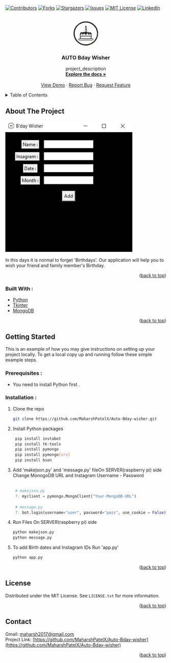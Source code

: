 <div id="top"></div>


[![Contributors][contributors-shield]][contributors-url]
[![Forks][forks-shield]][forks-url]
[![Stargazers][stars-shield]][stars-url]
[![Issues][issues-shield]][issues-url]
[![MIT License][license-shield]][license-url]
[![LinkedIn][linkedin-shield]][linkedin-url]



<!-- PROJECT LOGO -->
<br />
<div align="center">
  <a href="https://github.com/MaharshPatelX/Auto-Bday-wisher">
    <img src="https://github.com/MaharshPatelX/Auto-Bday-wisher/blob/main/Images/logo.png" alt="Logo" width="80" height="80">
  </a>

<h3 align="center">AUTO Bday Wisher</h3>

  <p align="center">
    project_description
    <br />
    <a href="https://github.com/MaharshPatelX/Auto-Bday-wisher"><strong>Explore the docs »</strong></a>
    <br />
    <br />
    <a href="https://github.com/MaharshPatelX/Auto-Bday-wisher">View Demo</a>
    ·
    <a href="https://github.com/MaharshPatelX/Auto-Bday-wisher/issues">Report Bug</a>
    ·
    <a href="https://github.com/MaharshPatelX/Auto-Bday-wisher/issues">Request Feature</a>
  </p>
</div>



<!-- TABLE OF CONTENTS -->
<details>
  <summary>Table of Contents</summary>
  <ol>
    <li>
      <a href="#about-the-project">About The Project</a>
      <ul>
        <li><a href="#built-with">Built With</a></li>
      </ul>
    </li>
    <li>
      <a href="#getting-started">Getting Started</a>
      <ul>
        <li><a href="#prerequisites">Prerequisites</a></li>
        <li><a href="#installation">Installation</a></li>
      </ul>
    </li>
    <li><a href="#contributing">Contributing</a></li>
    <li><a href="#license">License</a></li>
    <li><a href="#contact">Contact</a></li>
    
  </ol>
</details>



<!-- ABOUT THE PROJECT -->
## About The Project

![Product Name Screen Shot][product-screenshot]

In this days it is normal to forget 'Birthdays'. Our application will help you to wish your friend and family member's Birthday.

<p align="right">(<a href="#top">back to top</a>)</p>



### Built With :

* [Python](https://www.python.org/)
* [Tkinter](https://pypi.org/project/tk-tools/)
* [MongoDB](https://www.mongodb.com/)

<p align="right">(<a href="#top">back to top</a>)</p>



<!-- GETTING STARTED -->
## Getting Started

This is an example of how you may give instructions on setting up your project locally.
To get a local copy up and running follow these simple example steps.

### Prerequisites :

- You need to install Python first .


### Installation :


1. Clone the repo
   ```sh
   git clone https://github.com/MaharshPatelX/Auto-Bday-wisher.git
   ```

2. Install Python packages
   ```sh
    pip install instabot
    pip install tk-tools
    pip install pymongo
    pip install pymongo[srv]
    pip install bson

3. Add 'makejson.py' and 'message.py' fileOn SERVER(raspberry pi) side <br> Change MonogoDB URL and Instagram Username - Password
<br><br>

   ```python
    # makejson.py
    7. myclient = pymongo.MongoClient("Your-MongoDB-URL")
    
    # message.py
    7. bot.login(username="user", password="pass", use_cookie = False)
   ```

4. Run Files On SERVER(raspberry pi) side
   ```sh
   python makejson.py
   python message.py
   ```
5. To add Birth dates and Instagram IDs Run 'app.py'
   ```sh
   python app.py
   ```

<p align="right">(<a href="#top">back to top</a>)</p>




<!-- LICENSE -->
## License

Distributed under the MIT License. See `LICENSE.txt` for more information.

<p align="right">(<a href="#top">back to top</a>)</p>



<!-- CONTACT -->
## Contact

Gmail: maharsh2017@gmail.com
<br>
Project Link: [https://github.com/MaharshPatelX/Auto-Bday-wisher](https://github.com/MaharshPatelX/Auto-Bday-wisher)

<p align="right">(<a href="#top">back to top</a>)</p>



<!-- MARKDOWN LINKS & IMAGES -->
<!-- https://www.markdownguide.org/basic-syntax/#reference-style-links -->
[contributors-shield]: https://img.shields.io/github/contributors/github_username/repo_name.svg?style=for-the-badge
[contributors-url]: https://github.com/MaharshPatelX/Auto-Bday-wisher/graphs/contributors
[forks-shield]: https://img.shields.io/github/forks/github_username/repo_name.svg?style=for-the-badge
[forks-url]: https://github.com/MaharshPatelX/Auto-Bday-wisher/network/members
[stars-shield]: https://img.shields.io/github/stars/github_username/repo_name.svg?style=for-the-badge
[stars-url]: https://github.com/MaharshPatelX/Auto-Bday-wisher/stargazers
[issues-shield]: https://img.shields.io/github/issues/github_username/repo_name.svg?style=for-the-badge
[issues-url]: https://github.com/MaharshPatelX/Auto-Bday-wisher/issues
[license-shield]: https://img.shields.io/github/license/github_username/repo_name.svg?style=for-the-badge
[license-url]: https://github.com/MaharshPatelX/Auto-Bday-wisher/blob/master/LICENSE.txt
[linkedin-shield]: https://img.shields.io/badge/-LinkedIn-black.svg?style=for-the-badge&logo=linkedin&colorB=555
[linkedin-url]: https://www.linkedin.com/in/maharsh-patel-4a8261177/
[product-screenshot]: images/home.png
